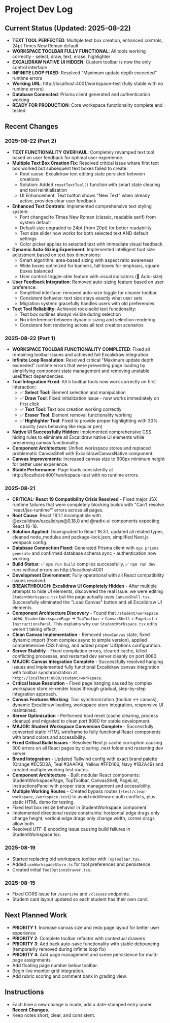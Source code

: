 # Project Dev Log

## Current Status (Updated: 2025-08-22)
- **TEXT TOOL PERFECTED**: Multiple text box creation, enhanced controls, 24pt Times New Roman default
- **WORKSPACE TOOLBAR FULLY FUNCTIONAL**: All tools working correctly - select, draw, text, erase, highlighter
- **EXCALIDRAW NATIVE UI HIDDEN**: Custom toolbar is now the only control interface
- **INFINITE LOOP FIXED**: Resolved "Maximum update depth exceeded" runtime errors
- **Working URL**: http://localhost:4001/workspace-test (fully stable with no runtime errors)
- **Database Connected**: Prisma client generated and authentication working
- **READY FOR PRODUCTION**: Core workspace functionality complete and tested

## Recent Changes
### 2025-08-22 (Part 2)
- **TEXT FUNCTIONALITY OVERHAUL**: Completely revamped text tool based on user feedback for optimal user experience.
- **Multiple Text Box Creation Fix**: Resolved critical issue where first text box worked but subsequent text boxes failed to create:
  - Root cause: Excalidraw text editing state persisted between creations
  - Solution: Added `resetTextTool()` function with smart state clearing and tool reinitialization
  - UI Enhancement: Text button shows "New Text" when already active, provides clear user feedback
- **Enhanced Text Controls**: Implemented comprehensive text styling system:
  - Font changed to Times New Roman (classic, readable serif) from system default
  - Default size upgraded to 24pt (from 20pt) for better readability  
  - Text size slider now works for both selected text AND default settings
  - Color picker applies to selected text with immediate visual feedback
- **Dynamic Auto-Sizing Experiment**: Implemented intelligent font size adjustment based on text box dimensions:
  - Smart algorithm: area-based sizing with aspect ratio awareness
  - Wide boxes optimized for banners, tall boxes for emphasis, square boxes balanced
  - User control: toggle-able feature with visual indicators (🎯 Auto-size)
- **User Feedback Integration**: Removed auto-sizing feature based on user preference:
  - Simplified interface: removed auto-size toggle for cleaner toolbar
  - Consistent behavior: text size stays exactly what user sets
  - Migration system: gracefully handles users with old preferences
- **Text Tool Reliability**: Achieved rock-solid text functionality:
  - Text box outlines always visible during selection
  - No interference between dynamic sizing and selection rendering
  - Consistent font rendering across all text creation scenarios

### 2025-08-22 (Part 1)
- **WORKSPACE TOOLBAR FUNCTIONALITY COMPLETED**: Fixed all remaining toolbar issues and achieved full Excalidraw integration.
- **Infinite Loop Resolution**: Resolved critical "Maximum update depth exceeded" runtime errors that were preventing page loading by simplifying component state management and removing unstable useEffect dependencies.
- **Tool Integration Fixed**: All 5 toolbar tools now work correctly on first interaction:
  - ✅ **Select Tool**: Element selection and manipulation
  - ✅ **Draw Tool**: Fixed initialization issue - now works immediately on first click
  - ✅ **Text Tool**: Text box creation working correctly
  - ✅ **Eraser Tool**: Element removal functionality working
  - ✅ **Highlighter Tool**: Fixed to provide proper highlighting with 30% opacity (was behaving like regular pen)
- **Native UI Successfully Hidden**: Implemented comprehensive CSS hiding rules to eliminate all Excalidraw native UI elements while preserving canvas functionality.
- **Component Architecture**: Unified workspace stores and replaced problematic CanvasShell with ExcalidrawCanvasNative component.
- **Canvas Improvements**: Increased canvas size to 600px minimum height for better user experience.
- **Stable Performance**: Page loads consistently at http://localhost:4001/workspace-test with no runtime errors.

### 2025-08-21
- **CRITICAL: React 19 Compatibility Crisis Resolved** - Fixed major JSX runtime failures that were completely blocking builds with "Can't resolve 'react/jsx-runtime'" errors across all pages.
- **Root Cause**: React 19.1.1 incompatible with @excalidraw/excalidraw@0.18.0 and @radix-ui components expecting React 16-18.
- **Solution Applied**: Downgraded to React 18.3.1, updated all related types, cleaned node_modules and package-lock.json, simplified Next.js webpack config.
- **Database Connection Fixed**: Generated Prisma client with `npx prisma generate` and confirmed database schema sync - authentication now working.
- **Build Status**: ✅ `npm run build` compiles successfully, ✅ `npm run dev` runs without errors on http://localhost:4001
- **Development Environment**: Fully operational with all React compatibility issues resolved.
- **BREAKTHROUGH: Excalidraw UI Completely Hidden** - After multiple attempts to hide UI elements, discovered the real issue: we were editing `StudentWorkspace.tsx` but the page actually uses `CanvasShell.tsx`. Successfully eliminated the "Load Canvas" button and all Excalidraw UI elements.
- **Component Architecture Discovery** - Found that `/student/workspace` uses: `StudentWorkspacePage` → `TopToolbar` + `CanvasShell` + `PageList` + `InstructionsPanel`. This explains why our `StudentWorkspace.tsx` edits weren't taking effect.
- **Clean Canvas Implementation** - Removed `showCanvas` state, fixed dynamic import (from complex async to simple version), applied comprehensive CSS hiding, and added proper UIOptions configuration.
- **Server Stability** - Fixed compilation errors, cleared cache, killed conflicting processes, and restarted dev server cleanly on port 8080.
- **MAJOR: Canvas Integration Complete** - Successfully resolved hanging issues and implemented fully functional Excalidraw canvas integration with toolbar synchronization at `http://localhost:8080/student/workspace`.
- **Critical Issue Resolution** - Fixed page hanging caused by complex workspace store re-render loops through gradual, step-by-step integration approach.
- **Canvas Features Working**: Tool synchronization (toolbar ↔ canvas), dynamic Excalidraw loading, workspace store integration, responsive UI maintained.
- **Server Optimization** - Performed hard reset (cache clearing, process cleanup) and migrated to clean port 8080 for stable development.
- **MAJOR: Student Workspace Conversion Complete** - Successfully converted static HTML wireframe to fully functional React components with brand colors and accessibility.
- **Fixed Critical Build Issues** - Resolved Next.js cache corruption causing 500 errors on all React pages by clearing .next folder and restarting dev server.
- **Brand Integration** - Updated Tailwind config with exact brand palette (Orange #EC5D3A, Teal #3AAFA9, Yellow #FFD166, Navy #1B2A49) and created multiple working test routes.
- **Component Architecture** - Built modular React components: StudentWorkspacePage, TopToolbar, CanvasShell, PageList, InstructionsPanel with proper state management and accessibility.
- **Multiple Working Routes** - Created bypass routes (`/test/clean-workspace`, `/workspace-test`) to avoid middleware auth conflicts, plus static HTML demo for testing.
- Fixed text box resize behavior in StudentWorkspace component.
- Implemented directional resize constraints: horizontal edge drags only change height, vertical edge drags only change width, corner drags allow both.
- Resolved UTF-8 encoding issue causing build failures in StudentWorkspace.tsx.

### 2025-08-19
- Started replacing old workspace toolbar with `TopToolbar.tsx`.
- Added `useWorkspaceStore.ts` for tool preferences and persistence.
- Created initial `ToolOptionsDrawer.tsx`.

### 2025-08-15
- Fixed CORS issue for `/users/me` and `/classes` endpoints.
- Student card layout updated so each student has their own card.

## Next Planned Work
- **PRIORITY 1**: Increase canvas size and redo page layout for better user experience
- **PRIORITY 2**: Complete toolbar refactor with contextual drawers
- **PRIORITY 3**: Add back auto-save functionality with stable debouncing (temporarily removed during infinite loop fix)
- **PRIORITY 4**: Add page management and scene persistence for multi-page assignments
- Add floating page number below toolbar.
- Begin live monitor grid integration.
- Add rubric scoring and comment bank in grading view.

## Instructions
- Each time a new change is made, add a date-stamped entry under **Recent Changes**.
- Keep notes short, clear, and consistent.
